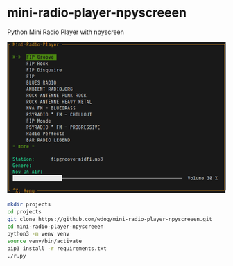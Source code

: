 # mini-radio-player-npyscreeen
Python Mini Radio Player with npyscreen


![](images/screenshot.png)

```bash
mkdir projects
cd projects
git clone https://github.com/wdog/mini-radio-player-npyscreeen.git
cd mini-radio-player-npyscreeen
python3 -m venv venv
source venv/bin/activate
pip3 install -r requirements.txt
./r.py
```
